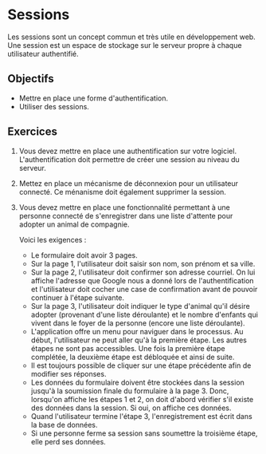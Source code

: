 Sessions
========

Les sessions sont un concept commun et très utile en développement web. Une
session est un espace de stockage sur le serveur propre à chaque utilisateur
authentifié.

Objectifs
---------

* Mettre en place une forme d'authentification.
* Utiliser des sessions.

Exercices
---------

1. Vous devez mettre en place une authentification 
   sur votre logiciel. L'authentification doit permettre de créer une session au
   niveau du serveur.

2. Mettez en place un mécanisme de déconnexion pour un utilisateur connecté. Ce
   ménanisme doit également supprimer la session.

3. Vous devez mettre en place une fonctionnalité permettant à une personne
   connecté de s'enregistrer dans une liste d'attente pour adopter un animal de
   compagnie.

   Voici les exigences :

   * Le formulaire doit avoir 3 pages.
   * Sur la page 1, l'utilisateur doit saisir son nom, son prénom et sa ville.
   * Sur la page 2, l'utilisateur doit confirmer son adresse courriel. On lui
     affiche l'adresse que Google nous a donné lors de l'authentification et
     l'utilisateur doit cocher une case de confirmation avant de pouvoir
     continuer à l'étape suivante.
   * Sur la page 3, l'utilisateur doit indiquer le type d'animal qu'il désire
     adopter (provenant d'une liste déroulante) et le nombre d'enfants qui
     vivent dans le foyer de la personne (encore une liste déroulante).
   * L'application offre un menu pour naviguer dans le processus. Au début,
     l'utilisateur ne peut aller qu'à la première étape. Les autres étapes ne
     sont pas accessibles. Une fois la première étape complétée, la deuxième
     étape est débloquée et ainsi de suite.
   * Il est toujours possible de cliquer sur une étape précédente afin de
     modifier ses réponses.
   * Les données du formulaire doivent être stockées dans la session jusqu'à la
     soumission finale du formulaire à la page 3. Donc, lorsqu'on affiche les
     étapes 1 et 2, on doit d'abord vérifier s'il existe des données dans la
     session. Si oui, on affiche ces données.
   * Quand l'utilisateur termine l'étape 3, l'enregistrement est écrit dans la
     base de données.
   * Si une personne ferme sa session sans soumettre la troisième étape, elle
     perd ses données.
